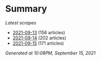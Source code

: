 # Summary
*Latest scrapes*
* [2021-09-13](https://github.com/nuuuwan/news_lk/blob/data/news_lk.2021-09-13.json) (156 articles)
* [2021-09-14](https://github.com/nuuuwan/news_lk/blob/data/news_lk.2021-09-14.json) (202 articles)
* [2021-09-15](https://github.com/nuuuwan/news_lk/blob/data/news_lk.2021-09-15.json) (171 articles)

*Generated at 10:08PM, September 15, 2021*